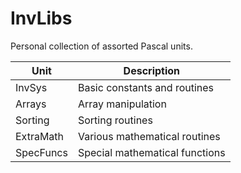 # InvLibs
Personal collection of assorted Pascal units. 

Unit | Description
-----|------------
InvSys | Basic constants and routines
Arrays | Array manipulation
Sorting | Sorting routines
ExtraMath | Various mathematical routines 
SpecFuncs | Special mathematical functions
